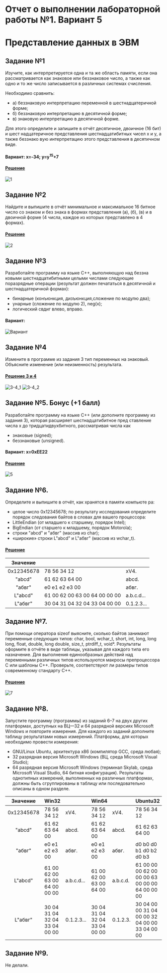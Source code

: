 # Отчет о выполнении лабораторной работы №1. Вариант 5
# Представление данных в ЭВМ

## Задание №1
Изучите, как интерпретируется одна и та же область памяти, если
она рассматривается как знаковое или беззнаковое число, а также как одно и то
же число записывается в различных системах счисления.

  Необходимо сравнить:
  
- а) беззнаковую интерпретацию переменной в шестнадцатеричной форме;
- б) беззнаковую интерпретацию в десятичной форме;
- в) знаковую интерпретацию в десятичной форме.

Для этого определите и запишите в отчёт десятичное, двоичное (16 бит) и шест
надцатеричное представления шестнадцатибитных чисел x и y, а также беззнако
вую интерпретацию этого представления в десятичном виде.

#### Вариант: x=-34; y=y<sup>15</sup>+7

#### [Решение](https://github.com/sekibura/Arh_VS_Labs/blob/master/Lab_1/code/first.cpp)
![1](https://user-images.githubusercontent.com/51335422/99256482-862e9480-2826-11eb-901c-f47a72fa0d37.png)

## Задание №2
Найдите и выпишите в отчёт минимальное и максимальное 16
битное число со знаком и без знака в формах представления (а), (б), (в) и в двоичной
форме (4 числа, каждое из которых представлено в 4 формах).

#### [Решение](https://github.com/sekibura/Arh_VS_Labs/blob/master/Lab_1/code/second.cpp)
![2](https://user-images.githubusercontent.com/51335422/99256583-ac543480-2826-11eb-88cd-f51f1afcabae.png)

## Задание №3
Разработайте программу на языке C++, выполняющую над беззна
ковыми шестнадцатибитными целыми числами следующие поразрядные операции
(результат должен печататься в десятичной и шестнадцатеричной формах):
- бинарные (конъюнкция, дизъюнкция,сложение по модулю два);
- унарные (сложение по модулю 2), neg(x);
- логический свдиг влево, вправо.

#### Вариант:

 ![Вариант](https://user-images.githubusercontent.com/51335422/99257378-fee22080-2827-11eb-9c52-b0a8b2f6eba8.png)

## Задание №4
Измените в программе из задания 3 тип переменных на знаковый.
Объясните изменение (или неизменность) результата.

#### [Решение 3 и 4](https://github.com/sekibura/Arh_VS_Labs/blob/master/Lab_1/code/third%2Bfour.cpp)
![3-4_1](https://user-images.githubusercontent.com/51335422/99257189-ab6fd280-2827-11eb-99bb-d53ae44e7625.png)
![3-4_2](https://user-images.githubusercontent.com/51335422/99257218-bdea0c00-2827-11eb-8563-81e3794eab02.png)

## Задание №5. Бонус (+1 балл)
Разработайте программу на языке C++ (или
дополните программу из задания 3), которая расширяет шестнадцатибитное пред
ставление числа x до тридцатидвухбитного, рассматривая числа как
- знаковые (signed);
- беззнаковые (unsigned).

#### Вариант: x=0xEE22

#### [Решение](https://github.com/sekibura/Arh_VS_Labs/blob/master/Lab_1/code/fivth.cpp)

![5](https://user-images.githubusercontent.com/51335422/99259413-0820bc80-282b-11eb-9860-adc713ac64ea.png)

## Задание №6.
Определите и выпишите в отчёт, как хранятся в памяти компьюте
ра:
- целое число 0x12345678; по результату исследования определите порядок
следования байтов в словах для вашего процессора:
- LittleEndian
(от младшего к старшему, порядок Intel);
- BigEndian
(от старшего к младшему, порядок Motorola);
- строки "abcd" и "абвг" (массив из char);
- «широкие» строки L"abcd" и L"абвг" (массив из wchar_t).

#### [Решение](https://github.com/sekibura/Arh_VS_Labs/blob/master/Lab_1/code/6.cpp)

| Значение |   |   |
|:--------:|---|---|
| 0x12345678   | 78 56 34 12  |  xV4. |   
| "abcd"   |  61 62 63 64 00 |  abcd. |   
| "абвг"   | e0 e1 e2 e3 00 |  абвг. |      
| L"abcd"  | 61 00 62 00 63 00 64 00 00 00  | a.b.c.d...  |   
| L"абвг"  | 30 04 31 04 32 04 33 04 00 00  | 0.1.2.3...  |   

## Задание №7.
При помощи оператора sizeof выясните, сколько байтов
занимают переменные следующих типов: char, bool, wchar_t, short, int,
long, long long, float, double, long double, size_t, ptrdiff_t,
void*. Результаты оформите в отчёте в виде таблицы, указывая для каждого типа
его назначение.
Для выполнения единообразных действий над переменными различных типов
используются макросы препроцессора C или шаблоны C++.
Проверьте, соответствуют ли размеры типов современному стандарту C++.

#### [Решение](https://github.com/sekibura/Arh_VS_Labs/blob/master/Lab_1/code/7.cpp)

![7](https://user-images.githubusercontent.com/51335422/99264241-415c2b00-2831-11eb-8fb0-1fe78186bf3f.png)

## Задание №8.
Запустите программу (программы) из заданий 6–7 на двух других
платформах, доступных на ВЦ—32
и 64
разрядной версиях Microsoft Windows
и повторите измерения.
Для каждого из заданий дополните таблицу результатами новых измерений.
Платформы, для которых необходимо провести измерения:
- GNU/Linux Ubuntu, архитектура x86 (компилятор GCC, среда любая);
- 32
разрядная версия Microsoft Windows (ВЦ, среда Microsoft Visual Studio);
- 64
разрядная версия Microsoft Windows (терминал Skylab, среда Microsoft
Visual Studio, 64
битная конфигурация).
Результаты однотипных измерений, выполненных на различных платформах,
должны быть сгруппированы в таблицу или последовательно описаны в одном
разделе.

| Значение | Win32  | |  Win64 | |Ubuntu32|| Ubuntu64||
|:--------:|---|---|---|---|---|---|---|---|
| 0x12345678   | 78 56 34 12  |  xV4. |78 56 34 12| xV4.|78 56 34 12| xV4.| 78 56 34 12| xV4.|     
| "abcd"   |  61 62 63 64 00 |  abcd. |61 62 63 64 00 |  abcd. |61 62 63 64 00 |  abcd. |61 62 63 64 00 |  abcd. |   
| "абвг"   | e0 e1 e2 e3 00 |  абвг. |e0 e1 e2 e3 00|абвг.|d0 b0 d0 b1 d0 b2 d0 b3|Ð°Ð±Ð²Ð³|d0 b0 d0 b1 d0 b2 d0 b3|Ð°Ð±Ð²Ð³|
| L"abcd"  | 61 00 62 00 63 00 64 00 00 00  | a.b.c.d...  |61 00 62 00 63 00 64 00|a.b.c.d.|61 00 00 00 62 00 00 00 63 00 00 00 64 00 00 00|a...b...c...d...|61 00 00 00 62 00 00 00 63 00 00 00 64 00 00 00|a...b...c...d...|
| L"абвг"  | 30 04 31 04 32 04 33 04 00 00  | 0.1.2.3...  |  30 04 31 04 32 04 33 04 00 00|0.1.2.3.|30 04 00 00 31 04 00 00 32 04 00 00 33 04 00 00|0...1...2...3...|30 04 00 00 31 04 00 00 32 04 00 00 33 04 00 00|0...1...2...3...|


## Задание №9.

Не делали.
